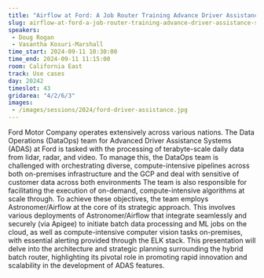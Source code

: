 ```yaml
---
title: "Airflow at Ford: A Job Router Training Advance Driver Assistance Systems"
slug: airflow-at-ford-a-job-router-training-advance-driver-assistance-systems
speakers:
 - Doug Rogan
 - Vasantha Kosuri-Marshall
time_start: 2024-09-11 10:30:00
time_end: 2024-09-11 11:15:00
room: California East
track: Use cases
day: 20242
timeslot: 43
gridarea: "4/2/6/3"
images: 
 - /images/sessions/2024/ford-driver-assistance.jpg
---
```


Ford Motor Company operates extensively across various nations. The Data Operations (DataOps) team for Advanced Driver Assistance Systems (ADAS) at Ford is tasked with the processing of terabyte-scale daily data from lidar, radar, and video. To manage this, the DataOps team is challenged with orchestrating diverse, compute-intensive pipelines across both on-premises infrastructure and the GCP and deal with sensitive of customer data across both environments The team is also responsible for facilitating the execution of on-demand, compute-intensive algorithms at scale through. To achieve these objectives, the team employs Astronomer/Airflow at the core of its strategic approach. This involves various deployments of Astronomer/Airflow that integrate seamlessly and securely (via Apigee) to initiate batch data processing and ML jobs on the cloud, as well as compute-intensive computer vision tasks on-premises, with essential alerting provided through the ELK stack. This presentation will delve into the architecture and strategic planning surrounding the hybrid batch router, highlighting its pivotal role in promoting rapid innovation and scalability in the development of ADAS features.